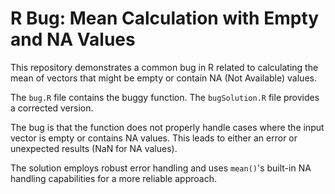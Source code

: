 # R Bug: Mean Calculation with Empty and NA Values
This repository demonstrates a common bug in R related to calculating the mean of vectors that might be empty or contain NA (Not Available) values.

The `bug.R` file contains the buggy function.  The `bugSolution.R` file provides a corrected version.

The bug is that the function does not properly handle cases where the input vector is empty or contains NA values. This leads to either an error or unexpected results (NaN for NA values).

The solution employs robust error handling and uses `mean()`'s built-in NA handling capabilities for a more reliable approach.